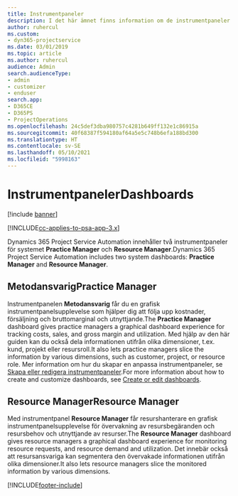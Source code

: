 ```yaml
---
title: Instrumentpaneler
description: I det här ämnet finns information om de instrumentpaneler för rapporter som ingår i Dynamics 365 Project Service Automation.
author: ruhercul
ms.custom:
- dyn365-projectservice
ms.date: 03/01/2019
ms.topic: article
ms.author: ruhercul
audience: Admin
search.audienceType:
- admin
- customizer
- enduser
search.app:
- D365CE
- D365PS
- ProjectOperations
ms.openlocfilehash: 24c5def3dba980757c4281b649ff132e1c86915a
ms.sourcegitcommit: 40f68387f594180af64a5e5c748b6efa188bd300
ms.translationtype: HT
ms.contentlocale: sv-SE
ms.lasthandoff: 05/10/2021
ms.locfileid: "5998163"
---
```

# <a name="dashboards"></a><span data-ttu-id="2b565-103">Instrumentpaneler</span><span class="sxs-lookup"><span data-stu-id="2b565-103">Dashboards</span></span>

[!include [banner](../includes/psa-now-project-operations.md)]

[!INCLUDE[cc-applies-to-psa-app-3.x](../includes/cc-applies-to-psa-app-3x.md)]

<span data-ttu-id="2b565-104">Dynamics 365 Project Service Automation innehåller två instrumentpaneler för systemet **Practice Manager** och **Resource Manager**.</span><span class="sxs-lookup"><span data-stu-id="2b565-104">Dynamics 365 Project Service Automation includes two system dashboards: **Practice Manager** and **Resource Manager**.</span></span>

## <a name="practice-manager"></a><span data-ttu-id="2b565-105">Metodansvarig</span><span class="sxs-lookup"><span data-stu-id="2b565-105">Practice Manager</span></span> 

<span data-ttu-id="2b565-106">Instrumentpanelen **Metodansvarig** får du en grafisk instrumentpanelsupplevelse som hjälper dig att följa upp kostnader, försäljning och bruttomarginal och utnyttjande.</span><span class="sxs-lookup"><span data-stu-id="2b565-106">The **Practice Manager** dashboard gives practice managers a graphical dashboard experience for tracking costs, sales, and gross margin and utilization.</span></span> <span data-ttu-id="2b565-107">Med hjälp av den här guiden kan du också dela informationen utifrån olika dimensioner, t.ex. kund, projekt eller resursroll.</span><span class="sxs-lookup"><span data-stu-id="2b565-107">It also lets practice managers slice the information by various dimensions, such as customer, project, or resource role.</span></span> <span data-ttu-id="2b565-108">Mer information om hur du skapar en anpassa instrumentpaneler, se [Skapa eller redigera instrumentpaneler](/dynamics365/customerengagement/on-premises/customize/create-edit-dashboards).</span><span class="sxs-lookup"><span data-stu-id="2b565-108">For more information about how to create and customize dashboards, see [Create or edit dashboards](/dynamics365/customerengagement/on-premises/customize/create-edit-dashboards).</span></span>

## <a name="resource-manager"></a><span data-ttu-id="2b565-109">Resource Manager</span><span class="sxs-lookup"><span data-stu-id="2b565-109">Resource Manager</span></span> 

<span data-ttu-id="2b565-110">Med instrumentpanel **Resource Manager** får resurshanterare en grafisk instrumentpanelsupplevelse för övervakning av resursbegäranden och resursbehov och utnyttjande av resurser.</span><span class="sxs-lookup"><span data-stu-id="2b565-110">The **Resource Manager** dashboard gives resource managers a graphical dashboard experience for monitoring resource requests, and resource demand and utilization.</span></span> <span data-ttu-id="2b565-111">Det innebär också att resursansvariga kan segmentera den övervakade informationen utifrån olika dimensioner.</span><span class="sxs-lookup"><span data-stu-id="2b565-111">It also lets resource managers slice the monitored information by various dimensions.</span></span>


[!INCLUDE[footer-include](../includes/footer-banner.md)]